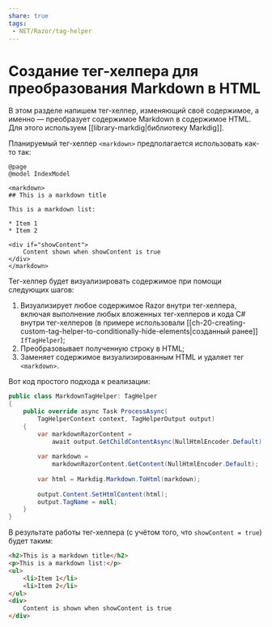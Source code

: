 ```yaml
---
share: true
tags:
 - NET/Razor/tag-helper
---
```

# Создание тег-хелпера для преобразования Markdown в HTML
В этом разделе напишем тег-хелпер, изменяющий своё содержимое, а именно — преобразует содержимое Markdown в содержимое HTML. Для этого используем [[library-markdig|библиотеку Markdig]].

Планируемый тег-хелпер `<markdown>` предполагается использовать как-то так:
```razor
@page
@model IndexModel

<markdown>
## This is a markdown title

This is a markdown list:

* Item 1
* Item 2

<div if="showContent">
	Content shown when showContent is true
</div>
</markdown>
```
Тег-хелпер будет визуализировать содержимое при помощи следующих шагов:
1. Визуализирует любое содержимое Razor внутри тег-хелпера, включая выполнение любых вложенных тег-хелперов и кода C# внутри тег-хелперов (в примере использовали [[ch-20-creating-custom-tag-helper-to-conditionally-hide-elements|созданный ранее]] `IfTagHelper`);
2. Преобразовывает полученную строку в HTML;
3. Заменяет содержимое визуализированным HTML и удаляет тег `<markdown>`.

Вот код простого подхода к реализации:
```csharp
public class MarkdownTagHelper: TagHelper
{
	public override async Task ProcessAsync(
		TagHelperContext context, TagHelperOutput output)
	{
		var markdownRazorContent = 
			await output.GetChildContentAsync(NullHtmlEncoder.Default);
		
		var markdown = 
			markdownRazorContent.GetContent(NullHtmlEncoder.Default);
			
		var html = Markdig.Markdown.ToHtml(markdown);
		
		output.Content.SetHtmlContent(html);
		output.TagName = null;
	}
}
```

В результате работы тег-хелпера (с учётом того, что `showContent = true`) будет таким:
```html
<h2>This is a markdown title</h2>
<p>This is a markdown list:</p>
<ul>
	<li>Item 1</li>
	<li>Item 2</li>
</ul>
<div>
	Content is shown when showContent is true
</div>
```
